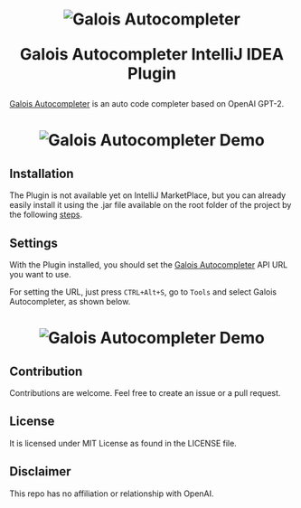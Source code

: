 
<h1 align="center"><img src="https://avatars3.githubusercontent.com/u/62994200?s=50&amp;v=4" alt="Galois Autocompleter"/><p>Galois Autocompleter IntelliJ IDEA Plugin</p></h1>

[Galois Autocompleter](https://github.com/galois-autocompleter/galois-autocompleter) is an auto code completer based on OpenAI GPT-2.

<h1 align="center"><img src="https://user-images.githubusercontent.com/30511610/98991778-11e4b000-250b-11eb-8905-527bf9a4f203.png" alt="Galois Autocompleter Demo"/></h1>

## Installation 
The Plugin is not available yet on IntelliJ MarketPlace, but you can already easily install it using the .jar file available on the root folder of the project by the following [steps](https://www.jetbrains.com/help/idea/managing-plugins.html#install_plugin_from_disk).

## Settings

With the Plugin installed, you should set the [Galois Autocompleter](https://github.com/galois-autocompleter/galois-autocompleter) API URL you want to use. 

For setting the URL, just press `CTRL+Alt+S`, go to `Tools` and select Galois Autocompleter, as shown below. 

<h1 align="center"><img src="https://user-images.githubusercontent.com/30511610/98991007-ffb64200-2509-11eb-9520-39657ad9b552.png" alt="Galois Autocompleter Demo"/></h1>

## Contribution
Contributions are welcome. Feel free to create an issue or a pull request.

## License
It is licensed under MIT License as found in the LICENSE file.

## Disclaimer
This repo has no affiliation or relationship with OpenAI.